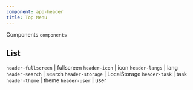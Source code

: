 ```yaml
---
component: app-header
title: Top Menu
---
```


Components  `components` 

## List

`header-fullscreen` | fullscreen
`header-icon` | icon
`header-langs` | lang
`header-search` | searxh
`header-storage` |  LocalStorage 
`header-task` | task
`header-theme` | theme
`header-user` | user
